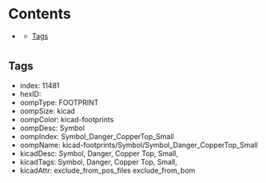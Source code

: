 



Contents
========

* [](#)
	* [Tags](#tags)

# 

## Tags

- index: 11481
- hexID: 
- oompType: FOOTPRINT
- oompSize: kicad
- oompColor: kicad-footprints
- oompDesc: Symbol
- oompIndex: Symbol_Danger_CopperTop_Small
- oompName: kicad-footprints/Symbol/Symbol_Danger_CopperTop_Small
- kicadDesc: Symbol, Danger, Copper Top, Small,
- kicadTags: Symbol, Danger, Copper Top, Small,
- kicadAttr: exclude_from_pos_files exclude_from_bom

